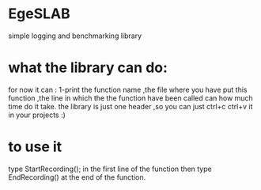 # EgeSLAB
simple logging and benchmarking library 
# what the library can do:
for now it can :
  1-print the function name ,the file where you have put this function ,the line in which the the function have been called can how much time do it take.
the library is just one header ,so you can just ctrl+c ctrl+v it in your projects :)


# to use it 
type  StartRecording(); in the first line of the function then type  EndRecording() at the end of the function.
